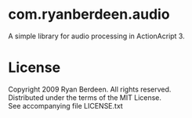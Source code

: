 com.ryanberdeen.audio
=====================

A simple library for audio processing in ActionAcript 3.

License
=======

Copyright 2009 Ryan Berdeen. All rights reserved.  
Distributed under the terms of the MIT License.  
See accompanying file LICENSE.txt